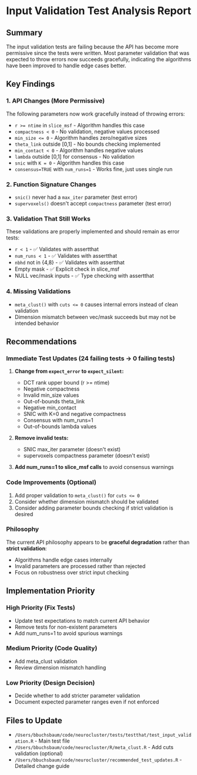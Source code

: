 # Input Validation Test Analysis Report

## Summary
The input validation tests are failing because the API has become more permissive since the tests were written. Most parameter validation that was expected to throw errors now succeeds gracefully, indicating the algorithms have been improved to handle edge cases better.

## Key Findings

### 1. API Changes (More Permissive)
The following parameters now work gracefully instead of throwing errors:
- `r >= ntime` in `slice_msf` - Algorithm handles this case
- `compactness < 0` - No validation, negative values processed  
- `min_size <= 0` - Algorithm handles zero/negative sizes
- `theta_link` outside [0,1] - No bounds checking implemented
- `min_contact < 0` - Algorithm handles negative values
- `lambda` outside [0,1] for consensus - No validation
- `snic` with `K = 0` - Algorithm handles this case
- `consensus=TRUE` with `num_runs=1` - Works fine, just uses single run

### 2. Function Signature Changes  
- `snic()` never had a `max_iter` parameter (test error)
- `supervoxels()` doesn't accept `compactness` parameter (test error)

### 3. Validation That Still Works
These validations are properly implemented and should remain as error tests:
- `r < 1` - ✅ Validates with assertthat
- `num_runs < 1` - ✅ Validates with assertthat  
- `nbhd` not in {4,8} - ✅ Validates with assertthat
- Empty mask - ✅ Explicit check in slice_msf
- NULL vec/mask inputs - ✅ Type checking with assertthat

### 4. Missing Validations
- `meta_clust()` with `cuts <= 0` causes internal errors instead of clean validation
- Dimension mismatch between vec/mask succeeds but may not be intended behavior

## Recommendations

### Immediate Test Updates (24 failing tests → 0 failing tests)

1. **Change from `expect_error` to `expect_silent`:**
   - DCT rank upper bound (r >= ntime)
   - Negative compactness  
   - Invalid min_size values
   - Out-of-bounds theta_link
   - Negative min_contact
   - SNIC with K=0 and negative compactness
   - Consensus with num_runs=1
   - Out-of-bounds lambda values

2. **Remove invalid tests:**
   - SNIC max_iter parameter (doesn't exist)
   - supervoxels compactness parameter (doesn't exist)

3. **Add num_runs=1 to slice_msf calls** to avoid consensus warnings

### Code Improvements (Optional)
1. Add proper validation to `meta_clust()` for `cuts <= 0`
2. Consider whether dimension mismatch should be validated
3. Consider adding parameter bounds checking if strict validation is desired

### Philosophy
The current API philosophy appears to be **graceful degradation** rather than **strict validation**:
- Algorithms handle edge cases internally
- Invalid parameters are processed rather than rejected
- Focus on robustness over strict input checking

## Implementation Priority

### High Priority (Fix Tests)
- Update test expectations to match current API behavior
- Remove tests for non-existent parameters
- Add num_runs=1 to avoid spurious warnings

### Medium Priority (Code Quality)  
- Add meta_clust validation
- Review dimension mismatch handling

### Low Priority (Design Decision)
- Decide whether to add stricter parameter validation
- Document expected parameter ranges even if not enforced

## Files to Update
- `/Users/bbuchsbaum/code/neurocluster/tests/testthat/test_input_validation.R` - Main test file
- `/Users/bbuchsbaum/code/neurocluster/R/meta_clust.R` - Add cuts validation (optional)
- `/Users/bbuchsbaum/code/neurocluster/recommended_test_updates.R` - Detailed change guide